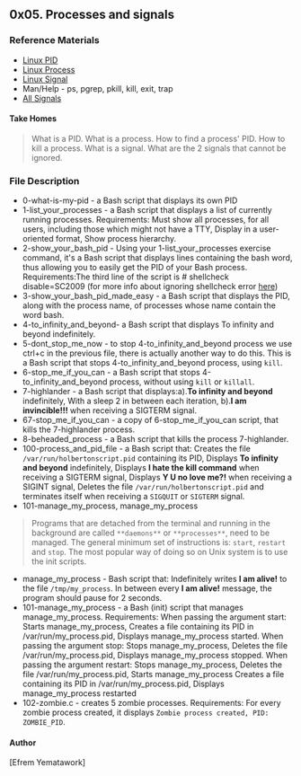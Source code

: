 ## 0x05. Processes and signals

### Reference Materials
* [Linux PID](http://www.linfo.org/pid.html)
* [Linux Process](https://www.thegeekstuff.com/2012/03/linux-processes-environment/)
* [Linux Signal](https://www.thegeekstuff.com/2012/03/linux-signals-fundamentals/)
* Man/Help - ps, pgrep, pkill, kill, exit, trap
* [All Signals](https://www.computerhope.com/unix/signals.htm)

#### Take Homes
> What is a PID.
> What is a process.
> How to find a process' PID.
> How to kill a process.
> What is a signal.
> What are the 2 signals that cannot be ignored.

### File Description
* 0-what-is-my-pid - a Bash script that displays its own PID
* 1-list_your_processes - a Bash script that displays a list of currently running processes. Requirements: Must show all processes, for all users, including those which might not have a TTY, Display in a user-oriented format, Show process hierarchy.
* 2-show_your_bash_pid - Using your 1-list_your_processes exercise command, it's a Bash script that displays lines containing the bash word, thus allowing you to easily get the PID of your Bash process. Requirements:The third line of the script is # shellcheck disable=SC2009 (for more info about ignoring shellcheck error [here](https://github.com/koalaman/shellcheck/wiki/Ignore))
* 3-show_your_bash_pid_made_easy - a Bash script that displays the PID, along with the process name, of processes whose name contain the word bash.
* 4-to_infinity_and_beyond-  a Bash script that displays To infinity and beyond indefinitely.
* 5-dont_stop_me_now - to stop 4-to_infinity_and_beyond process we use ctrl+c in the previous file, there is actually another way to do this. This is a Bash script that stops 4-to_infinity_and_beyond process, using `kill`.
* 6-stop_me_if_you_can - a Bash script that stops 4-to_infinity_and_beyond process, without using `kill` or `killall`.
* 7-highlander - a Bash script that displays:a).**To infinity and beyond** indefinitely, With a sleep 2 in between each iteration, b).**I am invincible!!!** when receiving a SIGTERM signal.
* 67-stop_me_if_you_can - a copy of 6-stop_me_if_you_can script, that kills the 7-highlander process.
* 8-beheaded_process - a Bash script that kills the process 7-highlander.
* 100-process_and_pid_file - a Bash script that: Creates the file `/var/run/holbertonscript.pid` containing its PID, Displays **To infinity and beyond** indefinitely, Displays **I hate the kill command** when receiving a SIGTERM signal, Displays **Y U no love me?!** when receiving a SIGINT signal, Deletes the file `/var/run/holbertonscript.pid` and terminates itself when receiving a `SIGQUIT` or `SIGTERM` signal.
* 101-manage_my_process, manage_my_process
> Programs that are detached from the terminal and running in the
> background are called `**daemons**` or `**processes**`, need to be managed.
> The general minimum set of instructions is: `start`, `restart` and `stop`.
> The most popular way of doing so on Unix system is to use the init scripts.
* manage_my_process - Bash script that: Indefinitely writes **I am alive!** to the file `/tmp/my_process`. In between every **I am alive!** message, the program should pause for 2 seconds.
* 101-manage_my_process - a Bash (init) script that manages manage_my_process. Requirements: When passing the argument start: Starts manage_my_process, Creates a file containing its PID in /var/run/my_process.pid, Displays manage_my_process started.
When passing the argument stop: Stops manage_my_process, Deletes the file /var/run/my_process.pid, Displays manage_my_process stopped.
When passing the argument restart: Stops manage_my_process, Deletes the file /var/run/my_process.pid, Starts manage_my_process
Creates a file containing its PID in /var/run/my_process.pid, Displays manage_my_process restarted
* 102-zombie.c - creates 5 zombie processes. Requirements: For every zombie process created, it displays `Zombie process created, PID: ZOMBIE_PID`.

#### Author
[Efrem Yematawork]
